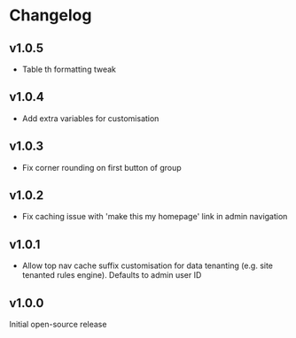 # Changelog

## v1.0.5

* Table th formatting tweak

## v1.0.4

* Add extra variables for customisation

## v1.0.3

* Fix corner rounding on first button of group

## v1.0.2

* Fix caching issue with 'make this my homepage' link in admin navigation

## v1.0.1

* Allow top nav cache suffix customisation for data tenanting (e.g. site tenanted rules engine). Defaults to admin user ID

## v1.0.0

Initial open-source release

